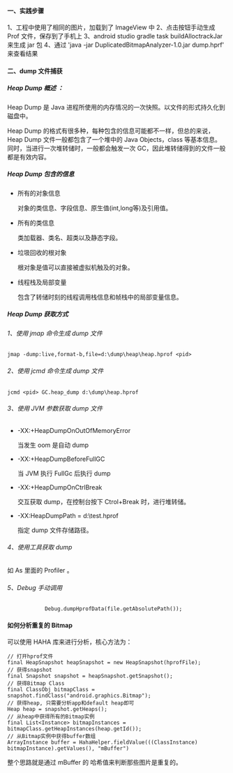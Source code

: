 #### 一、实践步骤
1、工程中使用了相同的图片，加载到了 ImageView 中
2、点击按钮手动生成  Prof 文件，保存到了手机上
3、android studio gradle task buildAlloctrackJar 来生成 jar 包
4、通过 'java -jar DuplicatedBitmapAnalyzer-1.0.jar dump.hprf' 来查看结果


#### 二、dump 文件捕获
##### Heap Dump 概述 ：

Heap Dump 是 Java 进程所使用的内存情况的一次快照。以文件的形式持久化到磁盘中。

Heap Dump 的格式有很多种，每种包含的信息可能都不一样，但总的来说，Heap Dump 文件一般都包含了一个堆中的 Java Objects，class 等基本信息。
同时，当进行一次堆转储时，一般都会触发一次 GC，因此堆转储得到的文件一般都是有效内容。

##### Heap Dump 包含的信息
+ 所有的对象信息

  对象的类信息、字段信息、原生值(int,long等)及引用值。

+  所有的类信息

   类加载器、类名、超类以及静态字段。
  
+  垃圾回收的根对象
    
   根对象是值可以直接被虚拟机触及的对象。
   
+ 线程栈及局部变量

  包含了转储时刻的线程调用栈信息和帧栈中的局部变量信息。
  
##### Heap Dump 获取方式
###### 1、使用 jmap 命令生成 dump 文件
```
jmap -dump:live,format-b,file=d:\dump\heap\heap.hprof <pid>
```

###### 2、使用 jcmd 命令生成 dump 文件
```
jcmd <pid> GC.heap_dump d:\dump\heap.hprof
```

###### 3、使用 JVM 参数获取 dump 文件
+ -XX:+HeapDumpOnOutOfMemoryError

    当发生 oom 是自动 dump

+ -XX:+HeapDumpBeforeFullGC

    当 JVM 执行 FullGc 后执行 dump
    
+ -XX:+HeapDumpOnCtrlBreak

    交互获取 dump，在控制台按下 Ctrol+Break 时，进行堆转储。
    
+ -XX:HeapDumpPath = d:\test.hprof
    
    指定 dump 文件存储路径。
    

###### 4、使用工具获取 dump
如 As 里面的 Profiler 。


###### 5、Debug 手动调用
```
            Debug.dumpHprofData(file.getAbsolutePath());
```


#### 如何分析重复的 Bitmap
可以使用 HAHA 库来进行分析，核心方法为：
```
// 打开hprof文件
final HeapSnapshot heapSnapshot = new HeapSnapshot(hprofFile);
// 获得snapshot
final Snapshot snapshot = heapSnapshot.getSnapshot();
// 获得Bitmap Class
final ClassObj bitmapClass = snapshot.findClass("android.graphics.Bitmap");
// 获得heap, 只需要分析app和default heap即可
Heap heap = snapshot.getHeaps();
// 从heap中获得所有的Bitmap实例
final List<Instance> bitmapInstances = bitmapClass.getHeapInstances(heap.getId());
// 从Bitmap实例中获得buffer数组
ArrayInstance buffer = HahaHelper.fieldValue(((ClassInstance) bitmapInstance).getValues(), "mBuffer")
```

整个思路就是通过 mBuffer 的 哈希值来判断那些图片是重复的。





